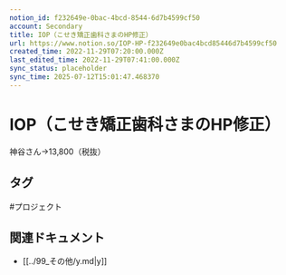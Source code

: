 ```yaml
---
notion_id: f232649e-0bac-4bcd-8544-6d7b4599cf50
account: Secondary
title: IOP（こせき矯正歯科さまのHP修正）
url: https://www.notion.so/IOP-HP-f232649e0bac4bcd85446d7b4599cf50
created_time: 2022-11-29T07:20:00.000Z
last_edited_time: 2022-11-29T07:41:00.000Z
sync_status: placeholder
sync_time: 2025-07-12T15:01:47.468370
---
```

# IOP（こせき矯正歯科さまのHP修正）

神谷さん→13,800（税抜）

## タグ

#プロジェクト 

## 関連ドキュメント

- [[../99_その他/y.md|y]]
